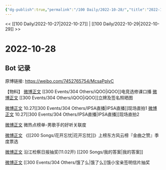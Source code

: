 ```yaml
---
{"dg-publish":true,"permalink":"/100 Daily/2022-10-28/","title":"2022-10-28","created":"2022-11-07T17:07:35.000+08:00","updated":"2023-04-11T14:46:33.000+08:00"}
---
```



<< [[100 Daily/2022-10-27\|2022-10-27]] | [[100 Daily/2022-10-29\|2022-10-29]] >>

# 2022-10-28

## Bot 记录

原博链接: https://weibo.com/7452765754/McsaPplvC

【物料】
[微博正文](https://weibo.com/6960161079/McmQFdQf7) [[300 Events/304 Others/iQOO\|iQOO]]电竞选修课口播
[微博正文](http://weibo.com/6378846558/McpAPfpe4) [[300 Events/304 Others/iQOO\|iQOO]]立牌及签名照晒图

[微博正文](http://weibo.com/6513304603/McmPgnv7l) 10.27[[300 Events/304 Others/IPSA直播\|IPSA直播]]现场直拍1
[微博正文](http://weibo.com/7633014126/McqvSciFc) 10.27[[300 Events/304 Others/IPSA直播\|IPSA直播]]现场直拍2

[微博正文](http://weibo.com/3960037780/McnNDpyXu) 微热点榜单-男歌手的好听关联度

[微博正文](https://weibo.com/1738376280/Mcp6dwWZG) 《[[200 Songs/花开忘忧\|花开忘忧]]》上榜东方风云榜『金曲之赞』季度票选

[微博正文](http://weibo.com/7168618354/McmuZncCg) 沿江检察日报抽奖(11.02开) [[200 Songs/我的答案\|我的答案]]

[微博正文](http://weibo.com/2606197387/McqjHer7Q) [[300 Events/304 Others/饿了么\|饿了么]]饿小宝亲签明信片抽奖
